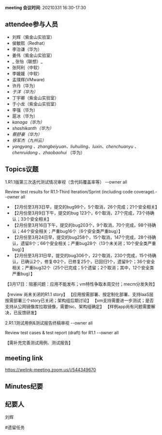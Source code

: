 **meeting 会议时间**: 20210331 16:30-17:30

## attendee参与人员
- 刘辉（紫金山实验室）
-  侯敏熙（Redhat） 
- 李治谦（华为） 
-   姜伟（紫金山实验室）  
- _ 张怡（联想）_ 
- 张阿利（中软）
- 李媛媛（中软）
- 孟璞辉(VMware) 
- 许丹（华为）
-  _于洋（华为）_   
-  丁宇卿（紫金山实验室）
- 于小龙（紫金山实验室）
-   李强（华为） 
-  扈冰（华为） 
-    _kanaga（华为）_  
-  _shashikanth（华为）_ 
-  _蔡舒豪（华为）_ 
-  _徐军杰（九州云）_ 
- _yangyang 、zhangbeiyuan、liuhuiling、luxin、chenchuanyu 、chenruidong 、zhaobaohui_   （华为）

## Topics议题

1.R1.1版第三次迭代测试情况审视（含代码覆盖率等） --owner all

Review test results for R1.1-Third Iteration/Sprint (including code coverage).--owner all


- 【2月份至3月3日早，提交的bug99个，5个取消，26个完成；21个安全相关】
- 【2月份至3月9日下午，提交的bug 123个，6个取消，27个完成，73个待确认；33个安全相关】
- 【2月份至3月16日下午，提交的bug203个，9个取消，70个完成，98个待确认；44个安全相关；严重bug16个（6个安全类严重bug）】
- 【2月份至3月24日早，提交的bug258个，15个取消，147个完成，28个待确认，遗留8个；66个安全相关；严重bug28个（13个未关闭；10个安全类严重bug）】
- 【2月份至3月31日早，提交的bug306个，22个取消，230个完成，15个待确认，已确认2个，修复中2个，已修复25个，已回归1个，遗留9个；36个安全相关；严重bug32个（25个已完成；5个遗留；2个取消；其中，12个安全类严重bug）】

【3月17日：阻塞问题：应用不能发布；vm特性争取本周交付；mecm分发失败】

【review 尚未关闭的R1.1 story】
【应用按需部署、按定制化部署、支持IaaS层按需部署三个story已关闭；架构组后期讨论】
【vm支持需要进一步测试；是否支持从公网镜像库拉取镜像，需要tsc、架构组确定】
【样例app尚有问题需要解决，已反馈研发】

2.R1.1测试用例&测试报告终稿审视 --owner all

Review test cases & test report (draft) for R1.1 --owner all

【需补充完善测试用例、测试报告】

## meeting link
https://welink-meeting.zoom.us/j/544349670

## Minutes纪要
## 纪要人
刘辉

#遗留任务


